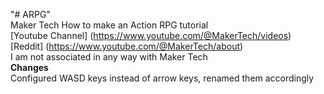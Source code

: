 "# ARPG" <br>
Maker Tech How to make an Action RPG tutorial<br>
[Youtube Channel] (https://www.youtube.com/@MakerTech/videos)<br>
[Reddit] (https://www.youtube.com/@MakerTech/about)
<br>
I am not associated in any way with Maker Tech
<br>
**Changes**<br>
Configured WASD keys instead of arrow keys, renamed them accordingly<br>
